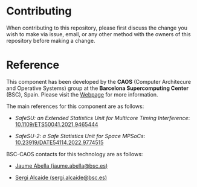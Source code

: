 # Contributing

When contributing to this repository, please first discuss the change you wish to make via issue,
email, or any other method with the owners of this repository before making a change. 

# Reference

This component has been developed by the **CAOS** (Computer Architecure and Operative Systems) group at the **Barcelona Supercomputing Center** (BSC), Spain. Please visit the [Webpage](https://www.bsc.es/discover-bsc/organisation/scientific-structure/computer-architecture-operating-systems-caos) for more information.

The main references for this component are as follows:

- *SafeSU: an Extended Statistics Unit for Multicore Timing Interference*: [10.1109/ETS50041.2021.9465444](https://doi.org/10.1109/ETS50041.2021.9465444)

- *SafeSU-2: a Safe Statistics Unit for Space MPSoCs*: [10.23919/DATE54114.2022.9774515](https://doi.org/10.23919/DATE54114.2022.9774515)

BSC-CAOS contacts for this technology are as follows:

- [Jaume Abella (jaume.abella@bsc.es)](mailto:jaume.abella@bsc.es)

- [Sergi Alcaide (sergi.alcaide@bsc.es)](mailto:sergi.alcaide@bsc.es)
